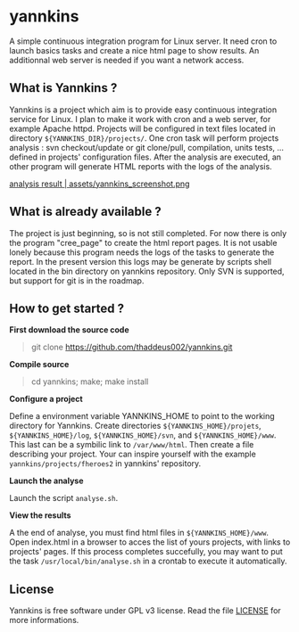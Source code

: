 # yannkins

A simple continuous integration program for Linux server. It need cron to launch basics tasks and create a nice html page to show results. An additionnal web server is needed if you want a network access.

## What is Yannkins ?

Yannkins is a project which aim is to provide easy continuous integration service for Linux. I plan to make it work with cron and a web server, for example Apache httpd.
Projects will be configured in text files located in directory `${YANNKINS_DIR}/projects/`.
One cron task will perform projects analysis : svn checkout/update or git clone/pull, compilation, units tests, ... defined in projects' configuration files. After the analysis are executed, an other program will generate HTML reports with the logs of the analysis. 

[analysis result | assets/yannkins_screenshot.png](assets/yannkins_screenshot.png)

## What is already available ?

The project is just beginning, so is not still completed.
For now there is only the program "cree_page" to create the html report pages. It is not usable lonely because this program needs the logs of the tasks to generate the report.
In the present version this logs may be generate by scripts shell located in the bin directory on yannkins repository.
Only SVN is supported, but support for git is in the roadmap.

## How to get started ?

**First download the source code**

> git clone https://github.com/thaddeus002/yannkins.git

**Compile source**

> cd yannkins; make; make install

**Configure a project**

Define a environment variable YANNKINS_HOME to point to the working directory for Yannkins.
Create directories `${YANNKINS_HOME}/projets`, `${YANNKINS_HOME}/log`, `${YANNKINS_HOME}/svn`, and `${YANNKINS_HOME}/www`. This last can be a symbilic link to `/var/www/html`.
Then create a file describing your project. Your can inspire yourself with the example `yannkins/projects/fheroes2` in yannkins' repository.

**Launch the analyse**

Launch the script `analyse.sh`.

**View the results**

A the end of analyse, you must find html files in `${YANNKINS_HOME}/www`. Open index.html in a browser to acces the list of yours projects, with links to projects' pages.
If this process completes succefully, you may want to put the task `/usr/local/bin/analyse.sh` in a crontab to execute it automatically.

## License

Yannkins is free software under GPL v3 license. Read the file [LICENSE](LICENSE) for more informations.
 